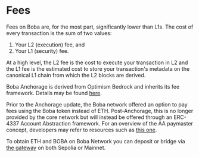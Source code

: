 # Fees

Fees on Boba are, for the most part, significantly lower than L1s. The cost of every transaction is the sum of two values:

1. Your L2 (execution) fee, and
2. Your L1 (security) fee.

At a high level, the L2 fee is the cost to execute your transaction in L2 and the L1 fee is the estimated cost to store your transaction's metadata on the canonical L1 chain from which the L2 blocks are derived.

Boba Anchorage is derived from Optimism Bedrock and inherits its fee framework. Details may be found [here](https://docs.optimism.io/stack/transactions/fees).

Prior to the Anchorage update, the Boba network offered an option to pay fees using the Boba token instead of ETH. Post-Anchorage, this is no longer provided by the core network but will instead be offered through an ERC-4337 Account Abstraction framework. For an overview of the AA paymaster concept, developers may refer to resources such as [this one](https://www.alchemy.com/blog/account-abstraction-paymasters).

To obtain ETH and BOBA on Boba Network you can deposit or bridge via [the gateway](https://gateway.boba.network) on both Sepolia or Mainnet.
